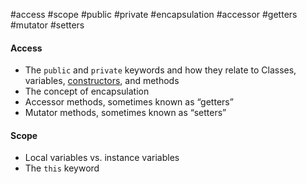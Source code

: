 #access #scope #public #private #encapsulation #accessor #getters #mutator #setters 

#### Access
- The `public` and `private` keywords and how they relate to Classes, variables, [constructors](https://www.codecademy.com/resources/docs/java/constructors), and methods
- The concept of encapsulation
- Accessor methods, sometimes known as “getters”
- Mutator methods, sometimes known as “setters”

#### Scope
- Local variables vs. instance variables
- The `this` keyword

